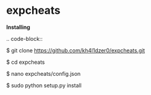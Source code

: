 # expcheats
**Installing**

.. code-block::

  $ git clone https://github.com/kh4l1dzer0/expcheats.git
  
  $ cd expcheats
  
  $ nano expcheats/config.json
  
  $ sudo python setup.py install
